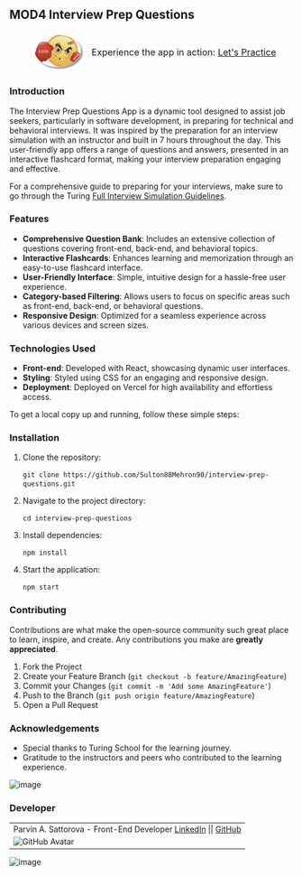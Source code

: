 ## MOD4 Interview Prep Questions 

<div style="display: flex; align-items: center; justify-content: center;">
    <img src="https://github.com/Sulton88Mehron90/interview-prep-questions/raw/main/src/Images/chess2.png" 
         alt="Interview Prep Logo" 
         style="border-radius: 50%; width: 105px; height: auto; margin-right: 10px;">
    <div>
        <span style="font-size: 16px;">Experience the app in action: 
            <a href="https://interview-prep-questions.vercel.app/" target="_blank">Let's Practice</a>
        </span>
    </div>
</div>

### Introduction
The Interview Prep Questions App is a dynamic tool designed to assist job seekers, particularly in software development, in preparing for technical and behavioral interviews. It was inspired by the preparation for an interview simulation with an instructor and built in 7 hours throughout the day. This user-friendly app offers a range of questions and answers, presented in an interactive flashcard format, making your interview preparation engaging and effective.

For a comprehensive guide to preparing for your interviews, make sure to go through the Turing [Full Interview Simulation Guidelines](https://mod4.turing.edu/lessons/full-interview-simulation.html).

### Features
- **Comprehensive Question Bank**: Includes an extensive collection of questions covering front-end, back-end, and behavioral topics.
- **Interactive Flashcards**: Enhances learning and memorization through an easy-to-use flashcard interface.
- **User-Friendly Interface**: Simple, intuitive design for a hassle-free user experience.
- **Category-based Filtering**: Allows users to focus on specific areas such as front-end, back-end, or behavioral questions.
- **Responsive Design**: Optimized for a seamless experience across various devices and screen sizes.

### Technologies Used
- **Front-end**: Developed with React, showcasing dynamic user interfaces.
- **Styling**: Styled using CSS for an engaging and responsive design.
- **Deployment**: Deployed on Vercel for high availability and effortless access.

To get a local copy up and running, follow these simple steps:

### Installation
1. Clone the repository:
   ```
   git clone https://github.com/Sulton88Mehron90/interview-prep-questions.git
   ```
2. Navigate to the project directory:
   ```
   cd interview-prep-questions
   ```
3. Install dependencies:
   ```
   npm install
   ```
4. Start the application:
   ```
   npm start
   ```

### Contributing

Contributions are what make the open-source community such great place to learn, inspire, and create. Any contributions you make are **greatly appreciated**.

1. Fork the Project
2. Create your Feature Branch (`git checkout -b feature/AmazingFeature`)
3. Commit your Changes (`git commit -m 'Add some AmazingFeature'`)
4. Push to the Branch (`git push origin feature/AmazingFeature`)
5. Open a Pull Request

### Acknowledgements
- Special thanks to Turing School for the learning journey.
- Gratitude to the instructors and peers who contributed to the learning experience.
<img width="504" alt="image" src="https://github.com/Sulton88Mehron90/showcase-project/assets/119267809/d07cdccf-01dc-4aad-ab97-143def51d789"> 

 ### Developer
 
<table>
    <tr>
        <td> Parvin A. Sattorova - Front-End Developer
            <a href="https://www.linkedin.com/in/parvin-sattorova-edwards-357526b3/">LinkedIn</a> || 
            <a href="https://github.com/Sulton88Mehron90">GitHub</a> 
        </td>
    </tr>
    <tr>
        <td><img src="https://avatars.githubusercontent.com/u/119267809?v=4" alt="GitHub Avatar" width="150"></td>
    </tr>
</table>

<img width="504" alt="image" src="https://github.com/Sulton88Mehron90/showcase-project/assets/119267809/d07cdccf-01dc-4aad-ab97-143def51d789"> 
